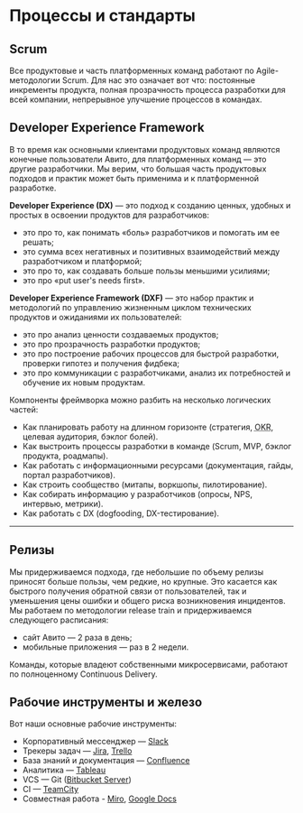 # Процессы и стандарты

## Scrum

Все продуктовые и часть платформенных команд работают по Agile-методологии Scrum. Для нас это означает вот что: постоянные инкременты продукта, полная прозрачность процесса разработки для всей компании, непрерывное улучшение процессов в командах.

## Developer Experience Framework
В то время как основными клиентами продуктовых команд являются конечные пользователи Авито, для платформенных команд — это другие разработчики. Мы верим, что большая часть продуктовых подходов и практик может быть применима и к платформенной разработке. 

**Developer Experience (DX)** — это подход к созданию ценных, удобных и простых в освоении продуктов для разработчиков:

- это про то, как понимать «боль» разработчиков и помогать им ее решать;
- это сумма всех негативных и позитивных взаимодействий между разработчиком и платформой;
- это про то, как создавать больше пользы меньшими усилиями;
- это про «put user's needs first».

**Developer Experience Framework (DXF)** — это набор практик и методологий по управлению жизненным циклом технических продуктов и ожиданиями их пользователей:

- это про анализ ценности создаваемых продуктов;
- это про прозрачность разработки продуктов;
- это про построение рабочих процессов для быстрой разработки, проверки гипотез и получения фидбека;
- это про коммуникации с разработчиками, анализ их потребностей и обучение их новым продуктам.

Компоненты фреймворка можно разбить на несколько логических частей:

- Как планировать работу на длинном горизонте (стратегия, <abbr title="Objectives and key results">OKR</abbr>, целевая аудитория, бэклог болей).
- Как выстроить процессы разработки в команде (Scrum, MVP, бэклог продукта, роадмапы).
- Как работать с информационными ресурсами (документация, гайды, портал разработчиков).
- Как строить сообщество (митапы, воркшопы, пилотирование).
- Как собирать информацию у разработчиков (опросы, NPS, интервью, метрики).
- Как работать с DX (dogfooding, DX-тестирование). 

***

## Релизы
Мы придерживаемся подхода, где небольшие по объему релизы приносят больше пользы, чем редкие, но крупные. Это касается как быстрого получения обратной связи от пользователей, так и уменьшения цены ошибки и общего риска возникновения инцидентов. Мы работаем по методологии release train и придерживаемся следующего расписания:

- сайт Авито — 2 раза в день;
- мобильные приложения — раз в 2 недели.

Команды, которые владеют собственными микросервисами, работают по полноценному Continuous Delivery.


## Рабочие инструменты и железо

Вот наши основные рабочие инструменты:

- Корпоративный мессенджер — [Slack](https://slack.com/)
- Трекеры задач — [Jira](https://www.atlassian.com/software/jira), [Trello](https://trello.com/)
- База знаний и документация — [Confluence](https://www.atlassian.com/software/confluence)
- Аналитика — [Tableau](https://www.tableau.com/products/server)
- VCS — Git ([Bitbucket Server](https://www.atlassian.com/software/bitbucket/server))
- CI — [TeamCity](https://www.jetbrains.com/teamcity/)
- Совместная работа - [Miro](https://miro.com), [Google Docs](https://docs.google.com/)

